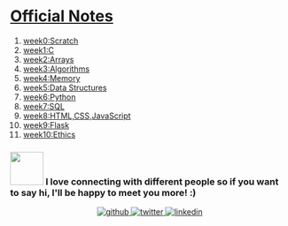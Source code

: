 # [Official Notes](https://cs50.harvard.edu/x/2021/weeks/0/)

1. [week0:Scratch](https://cs50.harvard.edu/x/2021/notes/0/)
2. [week1:C](https://cs50.harvard.edu/x/2021/notes/1/)
3. [week2:Arrays](https://cs50.harvard.edu/x/2021/notes/2/)
4. [week3:Algorithms](https://cs50.harvard.edu/x/2021/weeks/3/)
5. [week4:Memory](https://cs50.harvard.edu/x/2021/weeks/4/)
6. [week5:Data Structures](https://cs50.harvard.edu/x/2021/weeks/5/)
7. [week6:Python](https://cs50.harvard.edu/x/2021/weeks/6/)
8. [week7:SQL](https://cs50.harvard.edu/x/2021/weeks/7/)
9. [week8:HTML,CSS,JavaScript](https://cs50.harvard.edu/x/2021/weeks/8/)
10. [week9:Flask](https://cs50.harvard.edu/x/2021/weeks/9/)
11. [week10:Ethics](https://cs50.harvard.edu/x/2021/weeks/10/)

### <img src="https://media.giphy.com/media/LnQjpWaON8nhr21vNW/giphy.gif" width="60"> <b>I love connecting with different people</b> so if you want to say <b>hi, I'll be happy to meet you more!</b> :)

<div align="center">
<a href="https://github.com/creeper-exe" target="_blank">
<img src=https://img.shields.io/badge/github-%2324292e.svg?&style=for-the-badge&logo=github&logoColor=white alt=github style="margin-bottom: 5px;" />
</a>
<a href="https://twitter.com/Nouureldin_Ehab" target="_blank">
<img src=https://img.shields.io/badge/twitter-%2300acee.svg?&style=for-the-badge&logo=twitter&logoColor=white alt=twitter style="margin-bottom: 5px;" />
</a>
<a href="https://linkedin.com/in/noureldin-ehab-a57940190" target="_blank">
<img src=https://img.shields.io/badge/linkedin-%231E77B5.svg?&style=for-the-badge&logo=linkedin&logoColor=white alt=linkedin style="margin-bottom: 5px;" />
</a>  
</div>  

